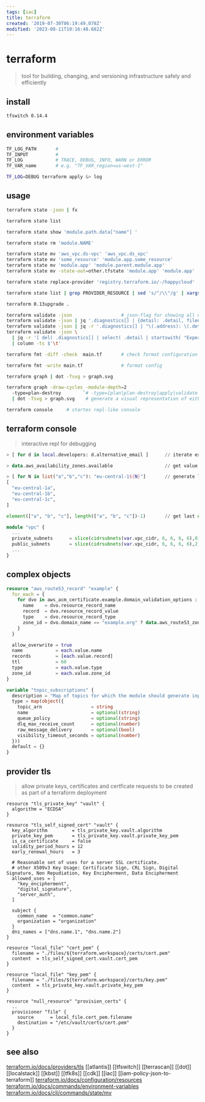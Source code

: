 ```yaml
---
tags: [iac]
title: terraform
created: '2019-07-30T06:19:49.078Z'
modified: '2023-08-11T10:16:48.682Z'
---
```


# terraform

> tool for building, changing, and versioning infrastructure safely and efficiently

## install

```sh
tfswitch 0.14.4
```

## environment variables

```sh
TF_LOG_PATH       #
TF_INPUT          #
TF_LOG            # TRACE, DEBUG, INFO, WARN or ERROR
TF_VAR_name       # e.g. "TF_VAR_region=us-west-1"

TF_LOG=DEBUG terraform apply &> log
```

## usage

```sh
terraform state -json | fx                                              # print whole state as json

terraform state list                                                    # check state

terraform state show 'module.path.data["name"] '                        # show state of resource

terraform state rm 'module.NAME'                                        # removes all associatd with module.Name

terraform state mv 'aws_vpc.ds-vpc' 'aws_vpc.ds_vpc'                    # rename resource
terraform state mv 'some_resource' 'module.app.some_resource'           # moves resource into module
terraform state mv 'module.app' 'module.parent.module.app'              # move module insid other module
terraform state mv -state-out=other.tfstate 'module.app' 'module.app'   # move module to other state

terraform state replace-provider 'registry.terraform.io/-/happycloud' 'terraform.example.com/awesomecorp/happycloud'  # after upgrade to 0.13

terraform state list | grep PROVIDER_RESOURCE | sed 's/"/\\"/g' | xargs -I {} terraform state rm '{}'

terraform 0.13upgrade .

terraform validate -json                  # json-flag for showing all warnings, and where
terraform validate -json | jq '.diagnostics[] | {detail: .detail, filename: .range.filename, start_line: .range.start.line}'
terraform validate -json | jq -r '.diagnostics[] | "\(.address): \(.detail)"'
terraform validate -json \
  | jq -r '[ del( .diagnostics[] | select( .detail | startswith( "Experimental features" ) ) ) | .diagnostics[] | { Detail:.detail, Address:.address, Filename:.range.filename, Line:.range.start.line } ] | ( .[0] | keys_unsorted | ( . , map( length*"-" ) ) ), .[] | map(.) | @tsv' \
  | column -ts $'\t'

terraform fmt -diff -check  main.tf       # check format configuration

terraform fmt -write main.tf              # format config

terraform graph | dot -Tsvg > graph.svg

terraform graph -draw-cycles -module-depth=2
  -type=plan-destroy        `# -type=[plan|plan-destroy|apply|validate|input|refresh]` \
  | dot -Tsvg > graph.svg    # generate a visual representation of either a configuration or execution plan

terraform console     # startes repl-like console
```

## terraform console

> interactive repl for debugging

```tf
> [ for d in local.developers: d.alternative_email ]      // iterate example

> data.aws_availability_zones.available                   // get value of data resource

> [ for N in list("a","b","c"): "eu-central-1${N}"]       // generate list of strings
[
  "eu-central-1a",
  "eu-central-1b",
  "eu-central-1c",
]

element(["a", "b", "c"], length(["a", "b", "c"])-1)       // get last element
```

```tf
module "vpc" {
  ...
  private_subnets      = slice(cidrsubnets(var.vpc_cidr, 6, 6, 6, 6),0,2)
  public_subnets       = slice(cidrsubnets(var.vpc_cidr, 6, 6, 6, 6),2,4)
  ...
}
```

## complex objects

```tf
resource "aws_route53_record" "example" {
  for_each = {
    for dvo in aws_acm_certificate.example.domain_validation_options : dvo.domain_name => {
      name    = dvo.resource_record_name
      record  = dvo.resource_record_value
      type    = dvo.resource_record_type
      zone_id = dvo.domain_name == "example.org" ? data.aws_route53_zone.example_org.zone_id : data.aws_route53_zone.example_com.zone_id
    }
  }

  allow_overwrite = true
  name            = each.value.name
  records         = [each.value.record]
  ttl             = 60
  type            = each.value.type
  zone_id         = each.value.zone_id
}

variable "topic_subscriptions" {
  description = "Map of topics for which the module should generate input queues including DLQ and subscriptions"
  type = map(object({
    topic_arn                  = string
    name                       = optional(string)
    queue_policy               = optional(string)
    dlq_max_receive_count      = optional(number)
    raw_message_delivery       = optional(bool)
    visibility_timeout_seconds = optional(number)
  }))
  default = {}
}
```

## provider tls

> allow private keys, certificates and certficate requests to be created as part of a terraform deployment

```hcl
resource "tls_private_key" "vault" {
  algorithm = "ECDSA"
}

resource "tls_self_signed_cert" "vault" {
  key_algorithm         = tls_private_key.vault.algorithm
  private_key_pem       = tls_private_key.vault.private_key_pem
  is_ca_certificate     = false
  validity_period_hours = 12
  early_renewal_hours   = 3

  # Reasonable set of uses for a server SSL certificate.
  # other X509v3 Key Usage: Certificate Sign, CRL Sign, Digital Signature, Non Repudiation, Key Encipherment, Data Encipherment
  allowed_uses = [
    "key_encipherment",
    "digital_signature",
    "server_auth",
  ]

  subject {
    common_name  = "common.name"
    organization = "organization"
  }
  dns_names = ["dns.name.1", "dns.name.2"]
}

resource "local_file" "cert_pem" {
  filename = "./files/${terraform.workspace}/certs/cert.pem"
  content  = tls_self_signed_cert.vault.cert_pem
}

resource "local_file" "key_pem" {
  filename = "./files/${terraform.workspace}/certs/key.pem"
  content  = tls_private_key.vault.private_key_pem
}

resource "null_resource" "provision_certs" {
  ..
  provisioner "file" {
    source      = local_file.cert_pem.filename
    destination = "/etc/vault/certs/cert.pem"
  }
}
```

## see also

[terraform.io/docs/providers/tls](https://www.terraform.io/docs/providers/tls/index.html) [[atlantis]] [[tfswitch]] [[terrascan]] [[dot]] [[localstack]] [[kbst]] [[tfk8s]] [[cdk]] [[iac]] [[iam-policy-json-to-terraform]] [terraform.io/docs/configuration/resources](https://www.terraform.io/docs/configuration/resources.html#syntax) [terraform.io/docs/commands/environment-variables](https://www.terraform.io/docs/commands/environment-variables.html) [terraform.io/docs/cli/commands/state/mv](https://www.terraform.io/docs/cli/commands/state/mv.html)

